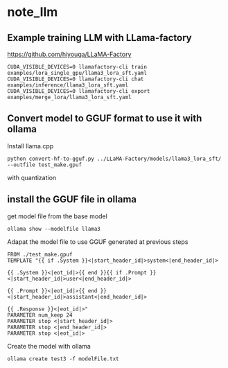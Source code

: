 # note_llm

## Example training LLM with LLama-factory

https://github.com/hiyouga/LLaMA-Factory


```
CUDA_VISIBLE_DEVICES=0 llamafactory-cli train examples/lora_single_gpu/llama3_lora_sft.yaml
CUDA_VISIBLE_DEVICES=0 llamafactory-cli chat examples/inference/llama3_lora_sft.yaml
CUDA_VISIBLE_DEVICES=0 llamafactory-cli export examples/merge_lora/llama3_lora_sft.yaml
```

## Convert model to GGUF format to use it with ollama
Install llama.cpp

```
python convert-hf-to-gguf.py ../LLaMA-Factory/models/llama3_lora_sft/ --outfile test_make.gpuf
```
with quantization

## install the GGUF file in ollama

get model file from the base model
```
ollama show --modelfile llama3
```

Adapat the model file to use GGUF generated at previous steps
```
FROM ./test_make.gpuf
TEMPLATE "{{ if .System }}<|start_header_id|>system<|end_header_id|>

{{ .System }}<|eot_id|>{{ end }}{{ if .Prompt }}<|start_header_id|>user<|end_header_id|>

{{ .Prompt }}<|eot_id|>{{ end }}<|start_header_id|>assistant<|end_header_id|>

{{ .Response }}<|eot_id|>"
PARAMETER num_keep 24
PARAMETER stop <|start_header_id|>
PARAMETER stop <|end_header_id|>
PARAMETER stop <|eot_id|>
```

Create the model with ollama

```
ollama create test3 -f modelFile.txt
```
